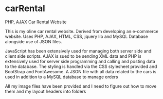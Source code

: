 # carRental
PHP, AJAX Car Rental Website

This is my oline car rental website. Derived from developing an e-commerce website.
Uses PHP, AJAX, HTML, CSS, jquery lib and MySQL Database alongside use of JSON files.

JavaScript has been extensively used for managing both server side and client side scripts. 
AJAX is sued to be sending XML data and PHP is extensively used for server side programming and calling and posting data to the database.
The styling is handled via the CSS stylesheet provided and BootStrap and FontAwesome.
A JSON file with all data related to the cars is used in addition to a MySQL database to manage orders

All my image files have been provided and I need to figure out how to move them and my layout headers into folders
